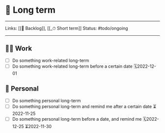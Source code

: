 # 📆 Long term

---

Links: [[📖 Backlog]], [[_⏱ Short term]]
Status: #todo/ongoing

---

## 🧑‍💻 Work

- [ ] Do something work-related long-term
- [ ] Do something work-related long-term before a certain date 🗓2022-12-01

## 🏡 Personal

- [ ] Do something personal long-term
- [ ] Do something personal long-term and remind me after a certain date ⏳2022-11-25
- [ ] Do something personal long-term before a date, and remind me 🗓2022-12-25 ⏳2022-11-30